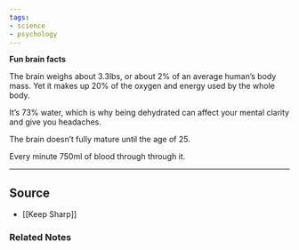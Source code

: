 ```yaml
---
tags:
- science
- psychology
---
```

**Fun brain facts**

The brain weighs about 3.3lbs, or about 2% of an average human’s body mass. Yet it makes up 20% of the oxygen and energy used by the whole body. 

It’s 73% water, which is why being dehydrated can affect your mental clarity and give you headaches. 

The brain doesn’t fully mature until the age of 25. 

Every minute 750ml of blood through through it.

---

## Source
- [[Keep Sharp]]

### Related Notes